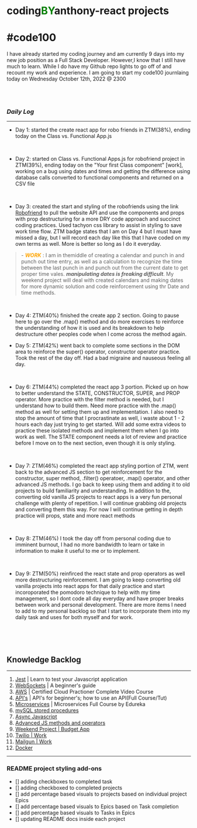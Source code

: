 # coding<span style="color: green">**BY**</span>anthony-react projects
# **#code100**
<p>I have already started my coding journey and am currently 9 days into my new job position as a Full Stack Developer. However,I know that I still have much to learn. While I do have my Github repo lights to go off of and recount my work and experience. I am going to start my code100 journlaing today on Wednesday October 12th, 2022 @ 2300</p>

<br>
<br>

### *Daily Log*
---
- Day 1: started the create react app for robo friends in ZTM(38%), ending today on the Class vs. Functional App.js

<br>

- Day 2: started on Class vs. Functional Apps.js for robofriend project in ZTM(39%), ending today on the "Your first Class component" [work], working on a bug using dates and times and getting the difference using database calls converted to functional components and returned on a CSV file

<br>

- Day 3: created the start and styling of the robofriends using the link [Robofriend](https://robohash.org/) to pull the website API and use the components and props with prop destructuring for a more DRY code approach and succinct coding practices. Used tachyon css library to assist in styling to save work time flow. ZTM badge states that I am on Day 4 but I must have missed a day, but I will record each day like this that I have coded on my own terms as well. More is better so long as I do it everyday.
<blockquote>
    - <em style="color: orange"><strong>WORK</strong></em> : I am in themiddle of creating a calendar and punch in and punch out time entry, as well as a calculation to recognize the time between the last punch in and punch out from the current date to get proper time vales. <em><strong>manipulating dates is freaking difficult</strong></em>. My weekend project will deal with created calendars and making dates for more dynamic solution and code reinforcement using thr Date and time methods.
</blockquote>

<br>

- Day 4: ZTM(40%) finished the create app 2 section. Going to pause here to go over the .map() method and do more exercises to reinforce the understanding of how it is used and its breakdown to help destructure other peoples code when I come across the method again.

- Day 5: ZTM(42%) went back to complete some sections in the DOM area to reinforce the super() operator, constructor operator practice. Took the rest of the day off. Had a bad migraine and nauseous feeling all day.

<br>

- Day 6: ZTM(44%) completed the react app 3 portion. Picked up on how to better understand the STATE, CONSTRUCTOR, SUPER, and PROP operator. More practice with the filter method is needed, but I understand how to build them. Need more practice with the .map() method as well for setting them up and implementation. I also need to stop the amount of time that I procrastinate as well, i waste about 1 - 2 hours each day just trying to get started. Will add some extra videos to practice these isolated methods and implement them when I go into work as well. The STATE component needs a lot of review and practice before I move on to the next section, even though it is only styling.

<br>

- Day 7: ZTM(46%) completed the react app styling portion of ZTM, went back to the advanced JS section to get reinforcement for the constructor, super method, .filter() operatoer, .map() operator, and other advanced JS methods. I go back to keep using them and adding it to old projects to build familiarity and understanding. In addition to the, converting old vanilla JS projects to react apps is a very fun personal challenge with plenty of repetition. I will continue grabbing old projects and converting them this way. For now I will continue getting in depth practice will props, state and more react methods

<br>

- Day 8: ZTM(46%) I took the day off from personal coding due to imminent burnout, I had no more bandwidth to learn or take in information to make it useful to me or to implement.

<br>

- Day 9: ZTM(50%) reinfirced the react state and prop operators as well more destructuring reinforcement. I am going to keep converting old vanilla projects into react apps for that daily practice and start incoroporated the pomodoro technique to help with my time management, so I dont code all day everyday and have proper breaks between work and personal development. There are more items I need to add to my personal backlog so that I start to incorporate them into my daily task and uses for both myself and for work.

<br>
<br>
<br>

## **Knowledge Backlog**

---

1. [Jest](https://www.youtube.com/watch?v=ajiAl5UNzBU&list=PLKBmYB72-EUh5w_qHFOJBiuVesSzRj_4R&index=2) | Learn to test your Javascript application
2. [WebSockets](https://www.youtube.com/watch?v=8ARodQ4Wlf4&list=PLKBmYB72-EUh5w_qHFOJBiuVesSzRj_4R&index=13) | A beginner's guide
3. [AWS](https://www.youtube.com/watch?v=-FtcnssIpzQ&list=PLKBmYB72-EUh5w_qHFOJBiuVesSzRj_4R&index=23) | Certified Cloud Practioner Complete Video Course
4. [API's](https://www.youtube.com/watch?v=GZvSYJDk-us&list=PLKBmYB72-EUh5w_qHFOJBiuVesSzRj_4R&index=25) | API's for beginner's; how to use an API(Full Course/Tut)
5. [Microservices](https://www.youtube.com/watch?v=tuJqH3AV0e8&list=PLKBmYB72-EUh5w_qHFOJBiuVesSzRj_4R&index=36&t=26s) | Microservices Full Course by Edureka
6. [mySQL stored procedures](https://www.youtube.com/watch?v=yLR1w4tZ36I&list=PLKBmYB72-EUh5w_qHFOJBiuVesSzRj_4R&index=15&t=1s)
7. [Async Javascript](https://www.youtube.com/watch?v=PoRJizFvM7s&list=PLKBmYB72-EUh5w_qHFOJBiuVesSzRj_4R&index=4)
8. [Advanced JS methods and operators](https://www.youtube.com/watch?v=rRgD1yVwIvE&list=PLKBmYB72-EUh5w_qHFOJBiuVesSzRj_4R&index=6)
9. [Weekend Project | Budget App](https://www.youtube.com/watch?v=fDffQYs2WB0&list=PLKBmYB72-EUh5w_qHFOJBiuVesSzRj_4R&index=3)
10. [Twilio | Work](https://www.youtube.com/watch?v=4jUMqutYmyE&list=PLKBmYB72-EUh5w_qHFOJBiuVesSzRj_4R&index=28)
11. [Mailgun | Work](https://www.youtube.com/watch?v=p4sGlrrWzj4&list=PLKBmYB72-EUh5w_qHFOJBiuVesSzRj_4R&index=29)
12. [Docker](https://www.youtube.com/watch?v=fqMOX6JJhGo)

---

### **README project styling add-ons**
- [] adding checkboxes to completed task
- [] adding checkboxed to completed projects
- [] add percentage based visuals to projects based on individual project Epics
- [] add percentage based visuals to Epics based on Task completion
- [] add percentage based visuals to Tasks in Epics
- [] updating README docs inside each project
